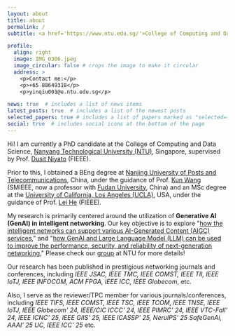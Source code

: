 ```yaml
---
layout: about
title: about
permalink: /
subtitle: <a href='https://www.ntu.edu.sg/'>College of Computing and Data Science, Nanyang Technological University, Singapore</a>.

profile:
  align: right
  image: IMG_0306.jpeg
  image_circular: false # crops the image to make it circular
  address: >
    <p>Contact me:</p>
    <p>+65 88649318</p>
    <p>yinqiu001@e.ntu.edu.sg</p>

news: true  # includes a list of news items
latest_posts: true  # includes a list of the newest posts
selected_papers: true # includes a list of papers marked as "selected={true}"
social: true  # includes social icons at the bottom of the page
---
```


Hi! I am currently a PhD candidate at the College of Computing and Data Science, [Nanyang Technological University (NTU)](https://www.ntu.edu.sg/), Singapore, supervised by Prof. [Dusit Niyato](https://personal.ntu.edu.sg/dniyato/) (FIEEE).

Prior to this, I obtained a BEng degree at [Nanjing University of Posts and Telecommunications](https://www.njupt.edu.cn/), China, under the guidance of Prof. [Kun Wang](http://eda.ee.ucla.edu/people/kun-wang/index.html) (SMIEEE, now a professor with [Fudan University](https://www.fudan.edu.cn/en/), China) and an MSc degree at the [University of California, Los Angeles (UCLA)](https://www.ucla.edu/), USA, under the guidance of Prof. [Lei He](http://eda.ee.ucla.edu/) (FIEEE).

My research is primarily centered around the utilization of **Generative AI (GenAI) in intelligent networking**. Our key objective is to explore "[how the intelligent networks can support various AI-Generated Content (AIGC) services]()," and "[how GenAI and Large Language Model (LLM) can be used to improve the performance, security, and reliability of next-generation networking.]()" Please check our [group](https://jyc5559.github.io/GAINET.github.io/) at NTU for more details!

Our research has been published in prestigious networking journals and conferences, including *IEEE JSAC, IEEE TMC, IEEE COMST, IEEE TII, IEEE IoTJ, IEEE INFOCOM, ACM FPGA, IEEE ICC, IEEE Globecom*, etc. 

Also, I serve as the reviewer/TPC member for various journals/conferences, including *IEEE TIFS, IEEE COMST, IEEE TSC, IEEE TCOM, IEEE TNSE, IEEE IoTJ, IEEE Globecom' 24, IEEE/CIC ICCC' 24, IEEE PIMRC' 24, IEEE VTC-Fall' 24, IEEE ICNC' 25, IEEE GIIS' 25, IEEE ICASSP' 25, NeruIPS' 25 SafeGenAi, AAAI' 25 UC, IEEE ICC' 25* etc.

